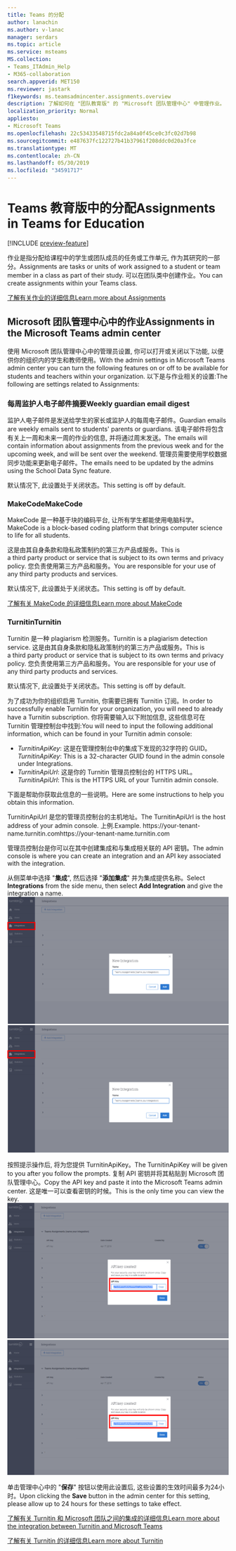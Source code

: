 ```yaml
---
title: Teams 的分配
author: lanachin
ms.author: v-lanac
manager: serdars
ms.topic: article
ms.service: msteams
MS.collection:
- Teams_ITAdmin_Help
- M365-collaboration
search.appverid: MET150
ms.reviewer: jastark
f1keywords: ms.teamsadmincenter.assignments.overview
description: 了解如何在 "团队教育版" 的 "Microsoft 团队管理中心" 中管理作业。
localization_priority: Normal
appliesto:
- Microsoft Teams
ms.openlocfilehash: 22c53433548715fdc2a84a0f45ce0c3fc02d7b98
ms.sourcegitcommit: e487637fc122727b41b37961f208ddc0d20a3fce
ms.translationtype: MT
ms.contentlocale: zh-CN
ms.lasthandoff: 05/30/2019
ms.locfileid: "34591717"
---
```

# <a name="assignments-in-teams-for-education"></a><span data-ttu-id="26e4e-103">Teams 教育版中的分配</span><span class="sxs-lookup"><span data-stu-id="26e4e-103">Assignments in Teams for Education</span></span>

[!INCLUDE [preview-feature](../includes/preview-feature.md)]

<span data-ttu-id="26e4e-104">作业是指分配给课程中的学生或团队成员的任务或工作单元, 作为其研究的一部分。</span><span class="sxs-lookup"><span data-stu-id="26e4e-104">Assignments are tasks or units of work assigned to a student or team member in a class as part of their study.</span></span> <span data-ttu-id="26e4e-105">可以在团队类中创建作业。</span><span class="sxs-lookup"><span data-stu-id="26e4e-105">You can create assignments within your Teams class.</span></span>

[<span data-ttu-id="26e4e-106">了解有关作业的详细信息</span><span class="sxs-lookup"><span data-stu-id="26e4e-106">Learn more about Assignments</span></span>](https://support.office.com/article/microsoft-teams-5aa4431a-8a3c-4aa5-87a6-b6401abea114?ui=en-US&rs=en-IE&ad=IE#ID0EAABAAA=Assignments)

## <a name="assignments-in-the-microsoft-teams-admin-center"></a><span data-ttu-id="26e4e-107">Microsoft 团队管理中心中的作业</span><span class="sxs-lookup"><span data-stu-id="26e4e-107">Assignments in the Microsoft Teams admin center</span></span>

<span data-ttu-id="26e4e-108">使用 Microsoft 团队管理中心中的管理员设置, 你可以打开或关闭以下功能, 以便供你的组织内的学生和教师使用。</span><span class="sxs-lookup"><span data-stu-id="26e4e-108">With the admin settings in Microsoft Teams admin center you can turn the following features on or off to be available for students and teachers within your organization.</span></span> <span data-ttu-id="26e4e-109">以下是与作业相关的设置:</span><span class="sxs-lookup"><span data-stu-id="26e4e-109">The following are settings related to Assignments:</span></span>

<span data-ttu-id="26e4e-110"><a name="#bkemaildigest"> </a></span><span class="sxs-lookup"><span data-stu-id="26e4e-110"></span></span>
### <a name="weekly-guardian-email-digest"></a><span data-ttu-id="26e4e-111">每周监护人电子邮件摘要</span><span class="sxs-lookup"><span data-stu-id="26e4e-111">Weekly guardian email digest</span></span>
<span data-ttu-id="26e4e-112">监护人电子邮件是发送给学生的家长或监护人的每周电子邮件。</span><span class="sxs-lookup"><span data-stu-id="26e4e-112">Guardian emails are weekly emails sent to students' parents or guardians.</span></span> <span data-ttu-id="26e4e-113">该电子邮件将包含有关上一周和未来一周的作业的信息, 并将通过周末发送。</span><span class="sxs-lookup"><span data-stu-id="26e4e-113">The emails will contain information about assignments from the previous week and for the upcoming week, and will be sent over the weekend.</span></span> <span data-ttu-id="26e4e-114">管理员需要使用学校数据同步功能来更新电子邮件。</span><span class="sxs-lookup"><span data-stu-id="26e4e-114">The emails need to be updated by the admins using the School Data Sync feature.</span></span>

<span data-ttu-id="26e4e-115">默认情况下, 此设置处于关闭状态。</span><span class="sxs-lookup"><span data-stu-id="26e4e-115">This setting is off by default.</span></span>

<span data-ttu-id="26e4e-116"><a name="bkmakecode"> </a></span><span class="sxs-lookup"><span data-stu-id="26e4e-116"></span></span>
### <a name="makecode"></a><span data-ttu-id="26e4e-117">MakeCode</span><span class="sxs-lookup"><span data-stu-id="26e4e-117">MakeCode</span></span>
<span data-ttu-id="26e4e-118">MakeCode 是一种基于块的编码平台, 让所有学生都能使用电脑科学。</span><span class="sxs-lookup"><span data-stu-id="26e4e-118">MakeCode is a block-based coding platform that brings computer science to life for all students.</span></span> 

<span data-ttu-id="26e4e-119">这是由其自身条款和隐私政策制约的第三方产品或服务。</span><span class="sxs-lookup"><span data-stu-id="26e4e-119">This is a third party product or service that is subject to its own terms and privacy policy.</span></span> <span data-ttu-id="26e4e-120">您负责使用第三方产品和服务。</span><span class="sxs-lookup"><span data-stu-id="26e4e-120">You are responsible for your use of any third party products and services.</span></span>

<span data-ttu-id="26e4e-121">默认情况下, 此设置处于关闭状态。</span><span class="sxs-lookup"><span data-stu-id="26e4e-121">This setting is off by default.</span></span>

[<span data-ttu-id="26e4e-122">了解有关 MakeCode 的详细信息</span><span class="sxs-lookup"><span data-stu-id="26e4e-122">Learn more about MakeCode</span></span>](https://www.microsoft.com/${locale}/makecode)

<span data-ttu-id="26e4e-123"><a name="#turnitin"> </a></span><span class="sxs-lookup"><span data-stu-id="26e4e-123"></span></span>
### <a name="turnitin"></a><span data-ttu-id="26e4e-124">Turnitin</span><span class="sxs-lookup"><span data-stu-id="26e4e-124">Turnitin</span></span>

<span data-ttu-id="26e4e-125">Turnitin 是一种 plagiarism 检测服务。</span><span class="sxs-lookup"><span data-stu-id="26e4e-125">Turnitin is a plagiarism detection service.</span></span> <span data-ttu-id="26e4e-126">这是由其自身条款和隐私政策制约的第三方产品或服务。</span><span class="sxs-lookup"><span data-stu-id="26e4e-126">This is a third party product or service that is subject to its own terms and privacy policy.</span></span> <span data-ttu-id="26e4e-127">您负责使用第三方产品和服务。</span><span class="sxs-lookup"><span data-stu-id="26e4e-127">You are responsible for your use of any third party products and services.</span></span>

<span data-ttu-id="26e4e-128">默认情况下, 此设置处于关闭状态。</span><span class="sxs-lookup"><span data-stu-id="26e4e-128">This setting is off by default.</span></span>

<span data-ttu-id="26e4e-129">为了成功为你的组织启用 Turnitin, 你需要已拥有 Turnitin 订阅。</span><span class="sxs-lookup"><span data-stu-id="26e4e-129">In order to successfully enable Turnitin for your organization, you will need to already have a Turnitin subscription.</span></span> <span data-ttu-id="26e4e-130">你将需要输入以下附加信息, 这些信息可在 Turnitin 管理控制台中找到:</span><span class="sxs-lookup"><span data-stu-id="26e4e-130">You will need to input the following additional information, which can be found in your Turnitin admin console:</span></span>

  * <span data-ttu-id="26e4e-131">_TurnitinApiKey_: 这是在管理控制台中的集成下发现的32字符的 GUID。</span><span class="sxs-lookup"><span data-stu-id="26e4e-131">_TurnitinApiKey_: This is a 32-character GUID found in the admin console under Integrations.</span></span>
  * <span data-ttu-id="26e4e-132">_TurnitinApiUrl_: 这是你的 Turnitin 管理员控制台的 HTTPS URL。</span><span class="sxs-lookup"><span data-stu-id="26e4e-132">_TurnitinApiUrl_: This is the HTTPS URL of your Turnitin admin console.</span></span>

<span data-ttu-id="26e4e-133">下面是帮助你获取此信息的一些说明。</span><span class="sxs-lookup"><span data-stu-id="26e4e-133">Here are some instructions to help you obtain this information.</span></span>

<span data-ttu-id="26e4e-134">TurnitinApiUrl 是您的管理员控制台的主机地址。</span><span class="sxs-lookup"><span data-stu-id="26e4e-134">The TurnitinApiUrl is the host address of your admin console.</span></span>
<span data-ttu-id="26e4e-135">上例.</span><span class="sxs-lookup"><span data-stu-id="26e4e-135">Example.</span></span> <span data-ttu-id="26e4e-136">https:[]()//your-tenant-name.turnitin.com</span><span class="sxs-lookup"><span data-stu-id="26e4e-136">https:[]()//your-tenant-name.turnitin.com</span></span>

<span data-ttu-id="26e4e-137">管理员控制台是你可以在其中创建集成和与集成相关联的 API 密钥。</span><span class="sxs-lookup"><span data-stu-id="26e4e-137">The admin console is where you can create an integration and an API key associated with the integration.</span></span>

<span data-ttu-id="26e4e-138">从侧菜单中选择 "**集成**", 然后选择 "**添加集成**" 并为集成提供名称。</span><span class="sxs-lookup"><span data-stu-id="26e4e-138">Select **Integrations** from the side menu, then select **Add Integration** and give the integration a name.</span></span>
<span data-ttu-id="26e4e-139">![显示添加新集成的屏幕截图](./educationImages/Assignments_mopo_turnitin2.png)</span><span class="sxs-lookup"><span data-stu-id="26e4e-139">![Screen shot showing adding a new integration](./educationImages/Assignments_mopo_turnitin2.png)</span></span>

<span data-ttu-id="26e4e-140">按照提示操作后, 将为您提供 TurnitinApiKey。</span><span class="sxs-lookup"><span data-stu-id="26e4e-140">The TurnitinApiKey will be given to you after you follow the prompts.</span></span> <span data-ttu-id="26e4e-141">复制 API 密钥并将其粘贴到 Microsoft 团队管理中心。</span><span class="sxs-lookup"><span data-stu-id="26e4e-141">Copy the API key and paste it into the Microsoft Teams admin center.</span></span>  <span data-ttu-id="26e4e-142">这是唯一可以查看密钥的时候。</span><span class="sxs-lookup"><span data-stu-id="26e4e-142">This is the only time you can view the key.</span></span>
<span data-ttu-id="26e4e-143">![显示复制 API 密钥的屏幕截图](./educationImages/Assignments_mopo_turnitin3.png)</span><span class="sxs-lookup"><span data-stu-id="26e4e-143">![Screen shot showing copying the API key](./educationImages/Assignments_mopo_turnitin3.png)</span></span>

<span data-ttu-id="26e4e-144">单击管理中心中的 "**保存**" 按钮以使用此设置后, 这些设置的生效时间最多为24小时。</span><span class="sxs-lookup"><span data-stu-id="26e4e-144">Upon clicking the **Save** button in the admin center for this setting, please allow up to 24 hours for these settings to take effect.</span></span>

[<span data-ttu-id="26e4e-145">了解有关 Turnitin 和 Microsoft 团队之间的集成的详细信息</span><span class="sxs-lookup"><span data-stu-id="26e4e-145">Learn more about the integration between Turnitin and Microsoft Teams</span></span>](https://www.turnitin.com/products/feedback-studio/microsoft-teams-integration)

[<span data-ttu-id="26e4e-146">了解有关 Turnitin 的详细信息</span><span class="sxs-lookup"><span data-stu-id="26e4e-146">Learn more about Turnitin</span></span>](https://www.turnitin.com/)
